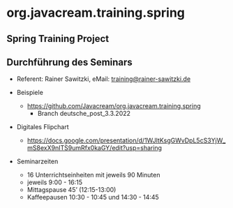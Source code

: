# org.javacream.training.spring

## Spring Training Project


## Durchführung des Seminars
* Referent: Rainer Sawitzki, eMail: training@rainer-sawitzki.de

* Beispiele
  * https://github.com/Javacream/org.javacream.training.spring
    *  Branch deutsche_post_3.3.2022
    
* Digitales Flipchart
  * https://docs.google.com/presentation/d/1WJltKsgGWvDpL5cS3YjW_mS8exX9nITS9umRfx0kaGY/edit?usp=sharing
  
* Seminarzeiten
  * 16 Unterrichtseinheiten mit jeweils 90 Minuten
  * jeweils 9:00 - 16:15
  * Mittagspause 45’ (12:15-13:00)
  * Kaffeepausen 10:30 - 10:45 und 14:30 - 14:45
   
